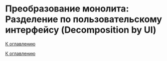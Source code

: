 # Преобразование монолита: Разделение по пользовательскому интерфейсу (Decomposition by UI)

<!--

-->

[К оглавлению](../README.md)



[К оглавлению](../README.md)
